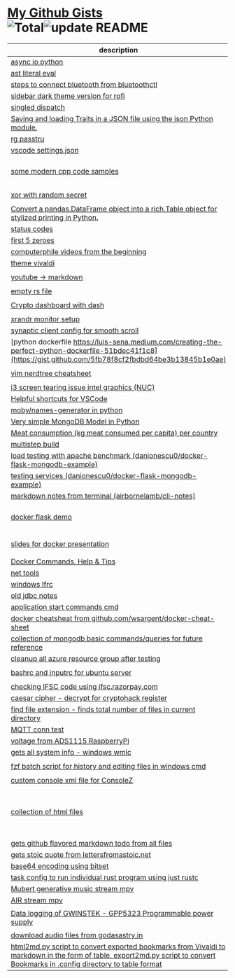 # [My Github Gists](https://gist.github.com/neelabalan)<br>![Total](https://img.shields.io/badge/Total-60-blue.svg)![update README](https://github.com/neelabalan/mygists/actions/workflows/update_readme.yml/badge.svg)
|                                                                                                              description                                                                                                               |                                                                  files                                                                  |
|----------------------------------------------------------------------------------------------------------------------------------------------------------------------------------------------------------------------------------------|-----------------------------------------------------------------------------------------------------------------------------------------|
|[async io python](https://gist.github.com/6adf0cb013b6987db3057a7c4c3751b7)                                                                                                                                                             |`test.py`                                                                                                                                |
|[ast literal eval](https://gist.github.com/9c044aae1531f181375e2161d052c7fc)                                                                                                                                                            |`float_int.py`                                                                                                                           |
|[steps to connect bluetooth from bluetoothctl ](https://gist.github.com/1c4c20291d083e7eaa3fa7a95ebc9a9e)                                                                                                                               |`steps`                                                                                                                                  |
|[sidebar dark theme version for rofi](https://gist.github.com/2b7b5ee605293029dac165b48b86f063)                                                                                                                                         |`sidebar_dark.rasi`                                                                                                                      |
|[singled dispatch](https://gist.github.com/1283585fc45339bbb968ca9db04034b4)                                                                                                                                                            |`dispatch.py`                                                                                                                            |
|[Saving and loading Traits in a JSON file using the json Python module.](https://gist.github.com/5f7509a4ac8c78e5869284801bdc9726)                                                                                                      |`traits_saving_in_json.py`                                                                                                               |
|[rg passtru](https://gist.github.com/adaaf09075c1f062ead129e6e5aecc2c)                                                                                                                                                                  |`rg.sh`                                                                                                                                  |
|[vscode settings.json](https://gist.github.com/0d2ace9593ef88d839893edbafed49c3)                                                                                                                                                        |`settings.json`                                                                                                                          |
|[some modern cpp code samples](https://gist.github.com/7dbca8de2cd9649412d1b7ebd226ab49)                                                                                                                                                |`double_and_insert.cpp`<br>`elimduplicates.cpp`<br>`reverse_paren.cpp`<br>`user_defined.cpp`                                             |
|[xor with random secret](https://gist.github.com/7269b6cf115a3afb5eee6a90aa87ba1a)                                                                                                                                                      |`README.md`<br>`xor_rand.py`                                                                                                             |
|[Convert a pandas.DataFrame object into a rich.Table object for stylized printing in Python.](https://gist.github.com/33ab34cf65b43e305c3f12ec6db05938)                                                                                 |`df_to_table.py`<br>`table_to_dataframe.py`                                                                                              |
|[status codes](https://gist.github.com/20f4e58b9746854e159e3ae6df1b37b7)                                                                                                                                                                |`serverCodes.md`                                                                                                                         |
|[first 5 zeroes](https://gist.github.com/c00ff5f67f4b403361a1dc791aa857bb)                                                                                                                                                              |`nonce.py`                                                                                                                               |
|[computerphile videos from the beginning](https://gist.github.com/797c28b28ac188950ac28c42f3eaa265)                                                                                                                                     |`table.md`                                                                                                                               |
|[theme vivaldi](https://gist.github.com/c57dfee47aa81d39997c66d2d8b3bf95)                                                                                                                                                               |`black.json`                                                                                                                             |
|[youtube -> markdown](https://gist.github.com/4d4471c3eb8268ecc35bee53f2c376af)                                                                                                                                                         |`command`<br>`videos.py`                                                                                                                 |
|[empty rs file](https://gist.github.com/eb1e9c5e8c6f4c723e299244f5ad08a3)                                                                                                                                                               |`file.rs`                                                                                                                                |
|[Crypto dashboard with dash](https://gist.github.com/270c9a49a9b94bdad8abdd33b8d34c99)                                                                                                                                                  |`app.py`<br>`requirements.txt`                                                                                                           |
|[xrandr monitor setup](https://gist.github.com/ae25e62141b636d015483b03e677c7c5)                                                                                                                                                        |`setup.sh`                                                                                                                               |
|[synaptic client config for smooth scroll](https://gist.github.com/5b3ac841db8154110ebd88d8f9aaee82)                                                                                                                                    |`touch.sh`                                                                                                                               |
|[python dockerfile https://luis-sena.medium.com/creating-the-perfect-python-dockerfile-51bdec41f1c8](https://gist.github.com/5fb78f8cf2fbdbd64be3b13845b1e0ae)                                                                          |`Dockerfile`                                                                                                                             |
|[vim nerdtree cheatsheet](https://gist.github.com/dac201818759806e483697fb125e8937)                                                                                                                                                     |`NERDTree.md`<br>`vim.md`                                                                                                                |
|[i3 screen tearing issue intel graphics (NUC)](https://gist.github.com/43c2638b32daa7da6d6f35dafb55dd7b)                                                                                                                                |`README.md`                                                                                                                              |
|[Helpful shortcuts for VSCode](https://gist.github.com/5a86a22fd2481b576714f9345602f85e)                                                                                                                                                |`vscode_shortcuts.md`                                                                                                                    |
|[moby/names-generator in python](https://gist.github.com/4aab86e83667e85a92c5d0dfde7d83d2)                                                                                                                                              |`namesgenerator.py`                                                                                                                      |
|[Very simple MongoDB Model in Python](https://gist.github.com/e5a6d917bf666164534dba51e1623a56)                                                                                                                                         |`mongodb_model.py`                                                                                                                       |
|[Meat consumption (kg meat consumed per capita) per country](https://gist.github.com/5aa6c08bf5b48debf116c475ff204767)                                                                                                                  |`meat_consumption_kg_meat_per_capita_per_country.csv`                                                                                    |
|[multistep build](https://gist.github.com/677ae10bcd9178f8f5db6f704eebb8f7)                                                                                                                                                             |`Dockerfile`                                                                                                                             |
|[load testing with apache benchmark (danionescu0/docker-flask-mongodb-example)](https://gist.github.com/5a58fb95e679783920558a76c60ff3a5)                                                                                               |`README.md`                                                                                                                              |
|[testing services (danionescu0/docker-flask-mongodb-example)](https://gist.github.com/bc8e4e2b8618d075599adcde4c03869a)                                                                                                                 |`commands.sh`                                                                                                                            |
|[markdown notes from terminal (airbornelamb/cli-notes)](https://gist.github.com/4a030c198cc54891f8d4162f00905702)                                                                                                                       |`bashrc`                                                                                                                                 |
|[docker flask demo](https://gist.github.com/615446da2c4c10bc8b503e5a7c261082)                                                                                                                                                           |`Dockerfile`<br>`README.md`<br>`app.py`<br>`requirements.txt`                                                                            |
|[slides for docker presentation](https://gist.github.com/15134109672fdec622578fe0ad400a5d)                                                                                                                                              |`README.md`<br>`slides.html`<br>`slides.md`                                                                                              |
|[Docker Commands, Help & Tips](https://gist.github.com/188313459b2fc19d963ab1865b5cbe91)                                                                                                                                                |`docker-help.md`                                                                                                                         |
|[net tools](https://gist.github.com/1200c597ded170f872655ac6cb096ae8)                                                                                                                                                                   |`tools.md`                                                                                                                               |
|[windows lfrc](https://gist.github.com/490754338ba919e4c71d8163b3b12832)                                                                                                                                                                |`lfrc`                                                                                                                                   |
|[old jdbc notes](https://gist.github.com/a09c70e16dc926f1b166bb0866d26c3a)                                                                                                                                                              |`jdbc.md`                                                                                                                                |
|[application start commands cmd](https://gist.github.com/11196240fd09a334d2ebe9ca95ec660d)                                                                                                                                              |`cmd.md`                                                                                                                                 |
|[docker cheatsheat from github.com/wsargent/docker-cheat-sheet](https://gist.github.com/7aa68f74bc35cb7ac4f2ec9429d493ad)                                                                                                               |`README.md`                                                                                                                              |
|[collection of mongodb basic commands/queries for future reference](https://gist.github.com/91ed67851cdce7c69783e0ddf7015578)                                                                                                           |`mongodb_notes.md`                                                                                                                       |
|[cleanup all azure resource group after testing](https://gist.github.com/2b941beba2671f6757b50e7b3faa8d1a)                                                                                                                              |`cleanup.py`                                                                                                                             |
|[bashrc and inputrc for ubuntu server](https://gist.github.com/cb7d5962710a25cb09ba0474b5271706)                                                                                                                                        |`.bashrc`<br>`.inputrc`                                                                                                                  |
|[checking IFSC code using ifsc.razorpay.com](https://gist.github.com/9dbf639817e649d1a3ba6a3a8c95c609)                                                                                                                                  |`ifsc.html`                                                                                                                              |
|[caesar cipher - decrypt for cryptohack register](https://gist.github.com/9d584898a06feb2ce40e8f52488a5e6b)                                                                                                                             |`caesar.py`                                                                                                                              |
|[find file extension - finds total number of files in current directory](https://gist.github.com/99c2a16e7d53c2b8cbe84429b29cb27b)                                                                                                      |`ffe.cpp`<br>`snippet.cpp`                                                                                                               |
|[MQTT conn test](https://gist.github.com/ffed622d5cc7aec676611d200ecd6209)                                                                                                                                                              |`test_mqtt.py`                                                                                                                           |
|[voltage from ADS1115 RaspberryPi](https://gist.github.com/2652565a5759a714ab88e24186c0e824)                                                                                                                                            |`comm_test.py`                                                                                                                           |
|[gets all system info - windows wmic](https://gist.github.com/5e1cb5e88ce89a303efdffc783dceff6)                                                                                                                                         |`sysinfo.py`                                                                                                                             |
|[fzf batch script for history and editing files in windows cmd](https://gist.github.com/2bd5283688bce8b6bdc4acda0bf94922)                                                                                                               |`hist.bat`<br>`vfz.bat`                                                                                                                  |
|[custom console xml file for ConsoleZ](https://gist.github.com/8161706b5638f18e36d36b607f36cfdc)                                                                                                                                        |`console.xml`                                                                                                                            |
|[collection of html files](https://gist.github.com/1cf6cc7e0807d2f814896aae8bfccf88)                                                                                                                                                    |`README.md`<br>`column.html`<br>`dummy-progress.html`<br>`form-submit.html`<br>`highlight-text.html`<br>`keyup.html`<br>`regexmatch.html`|
|[gets github flavored markdown todo from all files](https://gist.github.com/c7a30a2b2de8b4523da6974b1d42fbeb)                                                                                                                           |`get-todo.cpp`                                                                                                                           |
|[gets stoic quote from lettersfromastoic.net ](https://gist.github.com/258021078d173da97c9ff7f60a4836ca)                                                                                                                                |`stoicquote.py`                                                                                                                          |
|[base64 encoding using bitset](https://gist.github.com/07c15ff151d68b02939ebb2e61da08c5)                                                                                                                                                |`base64.cpp`                                                                                                                             |
|[task config to run individual rust program using just rustc](https://gist.github.com/c70dda56000ce24996e5625c33d05b59)                                                                                                                 |`tasks.json`                                                                                                                             |
|[Mubert generative music stream mpv](https://gist.github.com/7634f28f7fb8a1f037f1bf81e145c1f8)                                                                                                                                          |`mubert`                                                                                                                                 |
|[AIR stream mpv](https://gist.github.com/6256ef180d50a5a73bf3f31aa7b63f8e)                                                                                                                                                              |`radio`                                                                                                                                  |
|[Data logging of GWINSTEK - GPP5323 Programmable power supply](https://gist.github.com/c3d668b176bd502cf91593e9a32f9c6e)                                                                                                                |`README.md`<br>`gpp4323.py`<br>`sqlgpp.py`                                                                                               |
|[download audio files from godasastry.in](https://gist.github.com/9b21c1be9745c900c3982806d6229edb)                                                                                                                                     |`download.py`                                                                                                                            |
|[html2md.py script to convert exported bookmarks from Vivaldi to markdown in the form of table. export2md.py script to convert Bookmarks in .config directory to table format](https://gist.github.com/e3f45c5eab3e0e2009bfb1685728f2ae)|`export2md.py`<br>`html2md.py`                                                                                                           |
